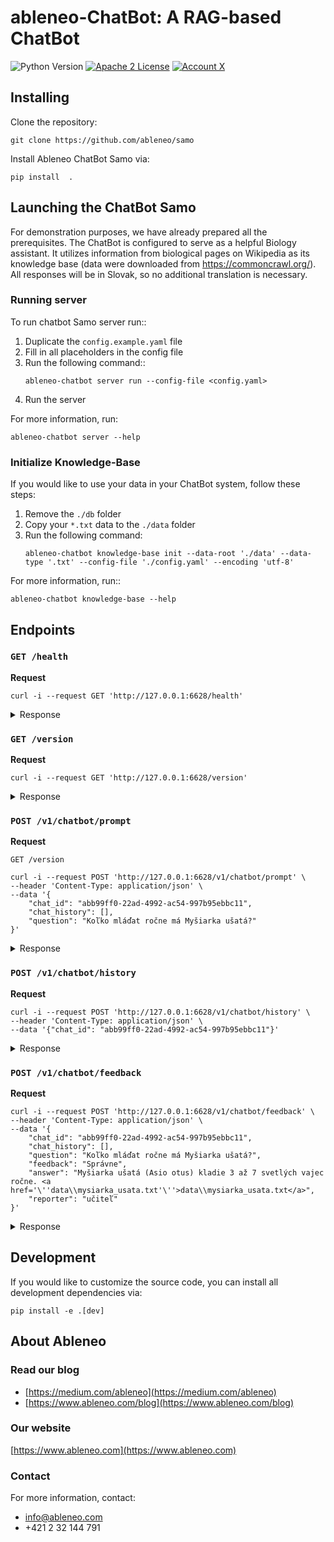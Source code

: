 # ableneo-ChatBot: A RAG-based ChatBot

![Python Version](https://shields.io/badge/python-3.11%20-blue)
[![Apache 2 License](https://img.shields.io/badge/license-Apache%202-brightgreen.svg?style=flat&logo=apachet)](https://github.com/ableneo/chat-beckend/blob/master/LICENSE.txt)
[![Account X](https://img.shields.io/twitter/follow/ableneo?style=flat&labelColor=606060&logo=X&logoColor=white&link=https://twitter.com/ableneo1)](https://twitter.com/ableneo1)

## Installing

Clone the repository:

```shell
git clone https://github.com/ableneo/samo
```

Install Ableneo ChatBot Samo via:

```shell
pip install  .
```

## Launching the ChatBot Samo

For demonstration purposes, we have already prepared all the prerequisites.
The ChatBot is configured to serve as a helpful Biology assistant.
It utilizes information from biological pages on Wikipedia as its knowledge base (data were downloaded from https://commoncrawl.org/).
All responses will be in Slovak, so no additional translation is necessary.

### Running server

To run chatbot Samo server run::

1. Duplicate the `config.example.yaml` file
2. Fill in all placeholders in the config file
3. Run the following command::
   ```shell
   ableneo-chatbot server run --config-file <config.yaml>
   ```
4. Run the server

For more information, run:

```shell
ableneo-chatbot server --help
```

### Initialize Knowledge-Base

If you would like to use your data in your ChatBot system, follow these steps:

1. Remove the `./db` folder
2. Copy your `*.txt` data to the `./data` folder
3. Run the following command:
   ```shell
   ableneo-chatbot knowledge-base init --data-root './data' --data-type '.txt' --config-file './config.yaml' --encoding 'utf-8'
   ```

For more information, run::

```shell
ableneo-chatbot knowledge-base --help
```

## Endpoints

### `GET /health`

**Request**

```shell
curl -i --request GET 'http://127.0.0.1:6628/health'
```

<details>
  <summary>Response</summary>

   ```
   HTTP/1.1 200 OK
   Server: Werkzeug/3.0.3 Python/3.11.9
   Date: Thu, 06 Jun 2024 15:41:15 GMT
   Content-Type: text/html; charset=utf-8
   Content-Length: 2
   Access-Control-Allow-Origin: *
   Connection: close

   OK
   ```

</details>

### `GET /version`

**Request**

```shell
curl -i --request GET 'http://127.0.0.1:6628/version'
```

<details>
  <summary>Response</summary>

   ```
   HTTP/1.1 200 OK
   Server: Werkzeug/3.0.3 Python/3.11.9
   Date: Thu, 06 Jun 2024 15:41:48 GMT
   Content-Type: text/html; charset=utf-8
   Content-Length: 5
   Access-Control-Allow-Origin: *
   Connection: close

   0.1.1
   ```

</details>

### `POST /v1/chatbot/prompt`

**Request**

`GET /version`

```shell
curl -i --request POST 'http://127.0.0.1:6628/v1/chatbot/prompt' \
--header 'Content-Type: application/json' \
--data '{
    "chat_id": "abb99ff0-22ad-4992-ac54-997b95ebbc11",
    "chat_history": [],
    "question": "Koľko mláďat ročne má Myšiarka ušatá?"
}'
```

<details>
  <summary>Response</summary>

   ```
   HTTP/1.1 200 OK
   Server: Werkzeug/3.0.3 Python/3.11.9
   Date: Thu, 06 Jun 2024 16:12:54 GMT
   Content-Type: text/plain; charset=utf-8
   Access-Control-Allow-Origin: *
   Transfer-Encoding: chunked
   Connection: close

   Myšiarka ušatá (Asio otus) kladie 3 až 7 svetlých vajec ročne.

   Zdroj: <a href='data\\mysiarka_usata.txt'>data\\mysiarka_usata.txt</a>
   ```

</details>

### `POST /v1/chatbot/history`

**Request**

```shell
curl -i --request POST 'http://127.0.0.1:6628/v1/chatbot/history' \
--header 'Content-Type: application/json' \
--data '{"chat_id": "abb99ff0-22ad-4992-ac54-997b95ebbc11"}'
```

<details>
  <summary>Response</summary>

   ```
   HTTP/1.1 200 OK
   Server: Werkzeug/3.0.3 Python/3.11.9
   Date: Thu, 06 Jun 2024 16:14:26 GMT
   Content-Type: application/json
   Content-Length: 259
   Access-Control-Allow-Origin: *
   Connection: close

   [{"role": "user", "content": "Koľko mláďat ročne má Myšiarka ušatá?"}, {"role": "assistant", "content": "Myšiarka ušatá (Asio otus) kladie 3 až 7 svetlých vajec ročne. <a href='data\\mysiarka_usata.txt'>data\\mysiarka_usata.txt</a>"}]
   ```

</details>

### `POST /v1/chatbot/feedback`

**Request**

```shell
curl -i --request POST 'http://127.0.0.1:6628/v1/chatbot/feedback' \
--header 'Content-Type: application/json' \
--data '{
    "chat_id": "abb99ff0-22ad-4992-ac54-997b95ebbc11",
    "chat_history": [],
    "question": "Koľko mláďat ročne má Myšiarka ušatá?",
    "feedback": "Správne",
    "answer": "Myšiarka ušatá (Asio otus) kladie 3 až 7 svetlých vajec ročne. <a href='\''data\\mysiarka_usata.txt'\''>data\\mysiarka_usata.txt</a>",
    "reporter": "učiteľ"
}'
```

<details>
  <summary>Response</summary>

   ```shell
   HTTP/1.1 200 OK
   Server: Werkzeug/3.0.3 Python/3.11.9
   Date: Thu, 06 Jun 2024 16:21:00 GMT
   Content-Type: application/json
   Content-Length: 22
   Access-Control-Allow-Origin: *
   Connection: close

   {"message": "success"}
   ```

</details>

## Development

If you would like to customize the source code, you can install all development dependencies via:

```shell
pip install -e .[dev]
```

## About Ableneo

### Read our blog

- [https://medium.com/ableneo](https://medium.com/ableneo)
- [https://www.ableneo.com/blog](https://www.ableneo.com/blog)

### Our website

[https://www.ableneo.com](https://www.ableneo.com)

### Contact

For more information, contact:

- [info@ableneo.com](mailto:info@ableneo.com)
- +421 2 32 144 791

